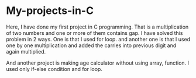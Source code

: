 # My-projects-in-C
Here, I have done my first project in C programming. That is a multiplication of two numbers and one or more of them contains gap. I have solved this problem in 2 ways. One is that I used for loop. and another one is that I used one by one multiplication and added the carries into previous digit and again multiplied.

And another project is making age calculator without using array, function. I used only if-else condition and for loop.
